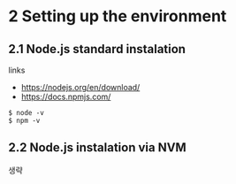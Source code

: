 # 2 Setting up the environment

## 2.1 Node.js standard instalation

links
- https://nodejs.org/en/download/
- https://docs.npmjs.com/

```
$ node -v
$ npm -v
```

## 2.2 Node.js instalation via NVM
생략
